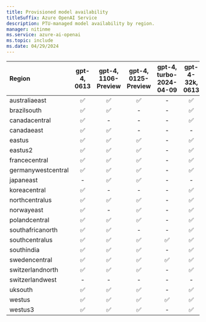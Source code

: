 ```yaml
---
title: Provisioned model availability
titleSuffix: Azure OpenAI Service
description: PTU-managed model availability by region.
manager: nitinme
ms.service: azure-ai-openai
ms.topic: include
ms.date: 04/29/2024
---
```


| **Region**     | **gpt-4**, **0613**   | **gpt-4**, **1106-Preview**   | **gpt-4**, **0125-Preview**  | **gpt-4**, **turbo-2024-04-09** | **gpt-4-32k**, **0613**   | **gpt-35-turbo**, **1106**   | **gpt-35-turbo**, **0125**   |
|:-------------------|:-------------------:|:---------------------------:|:---------------------------:|:-----------------------:|:-----------------------:|:--------------------------:|:--------------------------:|
| australiaeast      | ✅                | ✅                        | ✅                            | -                          | ✅                      | ✅                       | ✅                       |
| brazilsouth        | ✅                | ✅                        | -                             | -                           | ✅                       | ✅                       | -                      |
| canadacentral      | ✅                | -                         | -                              | -                          | ✅                       | -                      | ✅                       |
| canadaeast         | ✅                | ✅                        | -                              | -                         | -                         | ✅                       | -                      |
| eastus             | ✅                | ✅                        | ✅                             | -                          | ✅                       | ✅                       | ✅                       |
| eastus2            | ✅                | ✅                        | ✅                             | -                          | ✅                       | ✅                       | ✅                       |
| francecentral      | ✅                | ✅                        | ✅                             | -                            | ✅                       | -                      | ✅                       |
| germanywestcentral | ✅                | ✅                        | ✅                             | -                            | ✅                       | ✅                       | -                      |
| japaneast          | -                 | ✅                        | ✅                             | -                             | -                         | -                      | ✅                       |
| koreacentral       | ✅                | -                         | -                               | -                            | ✅                       | ✅                       | -                      |
| northcentralus     | ✅                | ✅                        | ✅                             | -                            | ✅                       | ✅                       | ✅                       |
| norwayeast         | ✅                | -                         | ✅                              | -                           | ✅                        | -                      | -                      |
| polandcentral      | ✅                | ✅                        | ✅                              | -                           | ✅                       | ✅                       | ✅                       |
| southafricanorth   | ✅                | ✅                        | -                                | -                           | ✅                       | ✅                       | -                      |
| southcentralus     | ✅                | ✅                        | ✅                              | ✅                         | ✅                       | ✅                       | ✅                       |
| southindia         | ✅                | ✅                        | ✅                              | -                          | ✅                       | ✅                       | ✅                       |
| swedencentral      | ✅                | ✅                        | ✅                              | ✅                          | ✅                       | ✅                       | ✅                       |
| switzerlandnorth   | ✅                | ✅                        | ✅                              | -                          | ✅                       | ✅                       | ✅                       |
| switzerlandwest    | -                 | -                          | -                               | -                          | -                         | -                      | ✅                       |
| uksouth            | ✅                | ✅                        | ✅                              | -                          | ✅                       | ✅                       | ✅                       |
| westus             | ✅                | ✅                        | ✅                              | ✅                             | ✅                       | ✅                       | ✅                       |
| westus3            | ✅                | ✅                        | ✅                              | -                           | ✅                       | ✅                       | ✅                       |